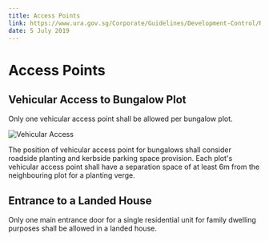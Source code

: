 ```yaml
---
title: Access Points
link: https://www.ura.gov.sg/Corporate/Guidelines/Development-Control/Residential/Bungalows/Access-Points
date: 5 July 2019
---
```


# Access Points

## Vehicular Access to Bungalow Plot

Only one vehicular access point shall be allowed per bungalow plot.

![Vehicular Access](https://www.ura.gov.sg/-/media/Corporate/Guidelines/Development-control/Landed-Housing/LHD02_Vehicular_Access.jpg?h=100%25&w=100%25)

The position of vehicular access point for bungalows shall consider roadside planting and kerbside parking space provision. Each plot's vehicular access point shall have a separation space of at least 6m from the neighbouring plot for a planting verge.

## Entrance to a Landed House

Only one main entrance door for a single residential unit for family dwelling purposes shall be allowed in a landed house.


